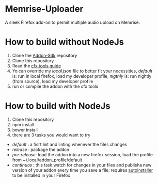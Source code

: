 Memrise-Uploader
================

A sleek Firefox add-on to permit multiple audio upload on Memrise.


How to build without NodeJs
===========================

1. Clone the [Addon-Sdk](https://github.com/mozilla/addon-sdk) repository
2. Clone this repository
3. Read the [cfx tools guide](https://developer.mozilla.org/en-US/Add-ons/SDK/Tools/cfx)
4. Yo can override my *local.json* file to better fit your necessities, _default_ is:
run in local firefox, load my developer profile, _nigthly_ is: run nightly (from source), load my developer profile 
5. run or compile the addon with the cfx tools

How to build with NodeJs
========================

1. Clone this repository
2. npm install
3. bower install
4. there are 3 tasks you would want to try

- _default_ : a fisrt lint and linting whenever the files changes
- _release_ : package the addon
- _pre-release_: load the addon into a new firefox session, load the profile from ~/.local/addon_profile/default
- _continuos_ : this task watch for changes in your files and  publisha new version of your addon every time you save a file; requires [autoinstaller](https://addons.mozilla.org/en-US/firefox/addon/autoinstaller/) to be installed in your Firefox